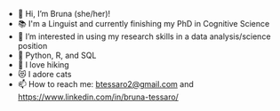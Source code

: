 - :rainbow: Hi, I’m Bruna (she/her)!
- :books: I'm a Linguist and currently finishing my PhD in Cognitive Science
- 👀 I’m interested in using my research skills in a data analysis/science position
- 🌱 Python, R, and SQL
- :hiking_boot: I love hiking
- :heart_eyes_cat: I adore cats
- 📫 How to reach me: btessaro2@gmail.com and https://www.linkedin.com/in/bruna-tessaro/


<!---
btessaro/btessaro is a ✨ special ✨ repository because its `README.md` (this file) appears on your GitHub profile.
You can click the Preview link to take a look at your changes.
--->

